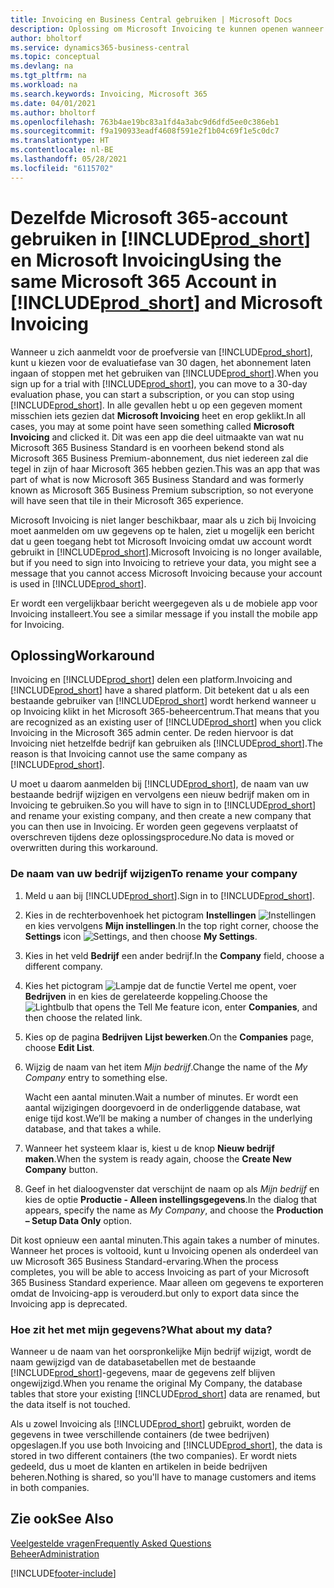 ```yaml
---
title: Invoicing en Business Central gebruiken | Microsoft Docs
description: Oplossing om Microsoft Invoicing te kunnen openen wanneer u zich hebt aangemeld voor Dynamics 365 Business Central.
author: bholtorf
ms.service: dynamics365-business-central
ms.topic: conceptual
ms.devlang: na
ms.tgt_pltfrm: na
ms.workload: na
ms.search.keywords: Invoicing, Microsoft 365
ms.date: 04/01/2021
ms.author: bholtorf
ms.openlocfilehash: 763b4ae19bc83a1fd4a3abc9d6dfd5ee0c386eb1
ms.sourcegitcommit: f9a190933eadf4608f591e2f1b04c69f1e5c0dc7
ms.translationtype: HT
ms.contentlocale: nl-BE
ms.lasthandoff: 05/28/2021
ms.locfileid: "6115702"
---
```

# <a name="using-the-same-microsoft-365-account-in-prod_short-and-microsoft-invoicing"></a><span data-ttu-id="bb1d2-103">Dezelfde Microsoft 365-account gebruiken in [!INCLUDE[prod_short](includes/prod_long.md)] en Microsoft Invoicing</span><span class="sxs-lookup"><span data-stu-id="bb1d2-103">Using the same Microsoft 365 Account in [!INCLUDE[prod_short](includes/prod_long.md)] and Microsoft Invoicing</span></span>
<span data-ttu-id="bb1d2-104">Wanneer u zich aanmeldt voor de proefversie van [!INCLUDE[prod_short](includes/prod_short.md)], kunt u kiezen voor de evaluatiefase van 30 dagen, het abonnement laten ingaan of stoppen met het gebruiken van [!INCLUDE[prod_short](includes/prod_short.md)].</span><span class="sxs-lookup"><span data-stu-id="bb1d2-104">When you sign up for a trial with [!INCLUDE[prod_short](includes/prod_short.md)], you can move to a 30-day evaluation phase, you can start a subscription, or you can stop using [!INCLUDE[prod_short](includes/prod_short.md)].</span></span> <span data-ttu-id="bb1d2-105">In alle gevallen hebt u op een gegeven moment misschien iets gezien dat **Microsoft Invoicing** heet en erop geklikt.</span><span class="sxs-lookup"><span data-stu-id="bb1d2-105">In all cases, you may at some point have seen something called **Microsoft Invoicing** and clicked it.</span></span> <span data-ttu-id="bb1d2-106">Dit was een app die deel uitmaakte van wat nu Microsoft 365 Business Standard is en voorheen bekend stond als Microsoft 365 Business Premium-abonnement, dus niet iedereen zal die tegel in zijn of haar Microsoft 365 hebben gezien.</span><span class="sxs-lookup"><span data-stu-id="bb1d2-106">This was an app that was part of what is now Microsoft 365 Business Standard and was formerly known as Microsoft 365 Business Premium subscription, so not everyone will have seen that tile in their Microsoft 365 experience.</span></span>  

<span data-ttu-id="bb1d2-107">Microsoft Invoicing is niet langer beschikbaar, maar als u zich bij Invoicing moet aanmelden om uw gegevens op te halen, ziet u mogelijk een bericht dat u geen toegang hebt tot Microsoft Invoicing omdat uw account wordt gebruikt in [!INCLUDE[prod_short](includes/prod_short.md)].</span><span class="sxs-lookup"><span data-stu-id="bb1d2-107">Microsoft Invoicing is no longer available, but if you need to sign into Invoicing to retrieve your data, you might see a message that you cannot access Microsoft Invoicing because your account is used in [!INCLUDE[prod_short](includes/prod_short.md)].</span></span>  

<span data-ttu-id="bb1d2-108">Er wordt een vergelijkbaar bericht weergegeven als u de mobiele app voor Invoicing installeert.</span><span class="sxs-lookup"><span data-stu-id="bb1d2-108">You see a similar message if you install the mobile app for Invoicing.</span></span>  

## <a name="workaround"></a><span data-ttu-id="bb1d2-109">Oplossing</span><span class="sxs-lookup"><span data-stu-id="bb1d2-109">Workaround</span></span>
<span data-ttu-id="bb1d2-110">Invoicing en [!INCLUDE[prod_short](includes/prod_short.md)] delen een platform.</span><span class="sxs-lookup"><span data-stu-id="bb1d2-110">Invoicing and [!INCLUDE[prod_short](includes/prod_short.md)] have a shared platform.</span></span> <span data-ttu-id="bb1d2-111">Dit betekent dat u als een bestaande gebruiker van [!INCLUDE[prod_short](includes/prod_short.md)] wordt herkend wanneer u op Invoicing klikt in het Microsoft 365-beheercentrum.</span><span class="sxs-lookup"><span data-stu-id="bb1d2-111">That means that you are recognized as an existing user of [!INCLUDE[prod_short](includes/prod_short.md)] when you click Invoicing in the Microsoft 365 admin center.</span></span> <span data-ttu-id="bb1d2-112">De reden hiervoor is dat Invoicing niet hetzelfde bedrijf kan gebruiken als [!INCLUDE[prod_short](includes/prod_short.md)].</span><span class="sxs-lookup"><span data-stu-id="bb1d2-112">The reason is that Invoicing cannot use the same company as [!INCLUDE[prod_short](includes/prod_short.md)].</span></span>  

<span data-ttu-id="bb1d2-113">U moet u daarom aanmelden bij [!INCLUDE[prod_short](includes/prod_short.md)], de naam van uw bestaande bedrijf wijzigen en vervolgens een nieuw bedrijf maken om in Invoicing te gebruiken.</span><span class="sxs-lookup"><span data-stu-id="bb1d2-113">So you will have to sign in to [!INCLUDE[prod_short](includes/prod_short.md)] and rename your existing company, and then create a new company that you can then use in Invoicing.</span></span> <span data-ttu-id="bb1d2-114">Er worden geen gegevens verplaatst of overschreven tijdens deze oplossingsprocedure.</span><span class="sxs-lookup"><span data-stu-id="bb1d2-114">No data is moved or overwritten during this workaround.</span></span>

### <a name="to-rename-your-company"></a><span data-ttu-id="bb1d2-115">De naam van uw bedrijf wijzigen</span><span class="sxs-lookup"><span data-stu-id="bb1d2-115">To rename your company</span></span>
1. <span data-ttu-id="bb1d2-116">Meld u aan bij [!INCLUDE[prod_short](includes/prod_short.md)].</span><span class="sxs-lookup"><span data-stu-id="bb1d2-116">Sign in to [!INCLUDE[prod_short](includes/prod_short.md)].</span></span>
2. <span data-ttu-id="bb1d2-117">Kies in de rechterbovenhoek het pictogram **Instellingen** ![Instellingen](media/ui-experience/settings_icon_small.png "Pictogram Instellingen voor rolcentrum") en kies vervolgens **Mijn instellingen**.</span><span class="sxs-lookup"><span data-stu-id="bb1d2-117">In the top right corner, choose the **Settings** icon ![Settings](media/ui-experience/settings_icon_small.png "Settings icon for role center"), and then choose **My Settings**.</span></span>
3. <span data-ttu-id="bb1d2-118">Kies in het veld **Bedrijf** een ander bedrijf.</span><span class="sxs-lookup"><span data-stu-id="bb1d2-118">In the **Company** field, choose a different company.</span></span>
4. <span data-ttu-id="bb1d2-119">Kies het pictogram ![Lampje dat de functie Vertel me opent](media/ui-search/search_small.png "Vertel me wat u wilt doen"), voer **Bedrijven** in en kies de gerelateerde koppeling.</span><span class="sxs-lookup"><span data-stu-id="bb1d2-119">Choose the ![Lightbulb that opens the Tell Me feature](media/ui-search/search_small.png "Tell me what you want to do") icon, enter **Companies**, and then choose the related link.</span></span>  
5. <span data-ttu-id="bb1d2-120">Kies op de pagina **Bedrijven** **Lijst bewerken**.</span><span class="sxs-lookup"><span data-stu-id="bb1d2-120">On the **Companies** page, choose **Edit List**.</span></span>  
6. <span data-ttu-id="bb1d2-121">Wijzig de naam van het item *Mijn bedrijf*.</span><span class="sxs-lookup"><span data-stu-id="bb1d2-121">Change the name of the *My Company* entry to something else.</span></span>  

    <span data-ttu-id="bb1d2-122">Wacht een aantal minuten.</span><span class="sxs-lookup"><span data-stu-id="bb1d2-122">Wait a number of minutes.</span></span> <span data-ttu-id="bb1d2-123">Er wordt een aantal wijzigingen doorgevoerd in de onderliggende database, wat enige tijd kost.</span><span class="sxs-lookup"><span data-stu-id="bb1d2-123">We’ll be making a number of changes in the underlying database, and that takes a while.</span></span>
7.  <span data-ttu-id="bb1d2-124">Wanneer het systeem klaar is, kiest u de knop **Nieuw bedrijf maken**.</span><span class="sxs-lookup"><span data-stu-id="bb1d2-124">When the system is ready again, choose the **Create New Company** button.</span></span>  
8.  <span data-ttu-id="bb1d2-125">Geef in het dialoogvenster dat verschijnt de naam op als *Mijn bedrijf* en kies de optie **Productie - Alleen instellingsgegevens**.</span><span class="sxs-lookup"><span data-stu-id="bb1d2-125">In the dialog that appears, specify the name as *My Company*, and choose the **Production – Setup Data Only** option.</span></span>  

<span data-ttu-id="bb1d2-126">Dit kost opnieuw een aantal minuten.</span><span class="sxs-lookup"><span data-stu-id="bb1d2-126">This again takes a number of minutes.</span></span> <span data-ttu-id="bb1d2-127">Wanneer het proces is voltooid, kunt u Invoicing openen als onderdeel van uw Microsoft 365 Business Standard-ervaring.</span><span class="sxs-lookup"><span data-stu-id="bb1d2-127">When the process completes, you will be able to access Invoicing as part of your Microsoft 365 Business Standard experience.</span></span> <span data-ttu-id="bb1d2-128">Maar alleen om gegevens te exporteren omdat de Invoicing-app is verouderd.</span><span class="sxs-lookup"><span data-stu-id="bb1d2-128">but only to export data since the Invoicing app is deprecated.</span></span>  

### <a name="what-about-my-data"></a><span data-ttu-id="bb1d2-129">Hoe zit het met mijn gegevens?</span><span class="sxs-lookup"><span data-stu-id="bb1d2-129">What about my data?</span></span>
<span data-ttu-id="bb1d2-130">Wanneer u de naam van het oorspronkelijke Mijn bedrijf wijzigt, wordt de naam gewijzigd van de databasetabellen met de bestaande [!INCLUDE[prod_short](includes/prod_short.md)]-gegevens, maar de gegevens zelf blijven ongewijzigd.</span><span class="sxs-lookup"><span data-stu-id="bb1d2-130">When you rename the original My Company, the database tables that store your existing [!INCLUDE[prod_short](includes/prod_short.md)] data are renamed, but the data itself is not touched.</span></span>  

<span data-ttu-id="bb1d2-131">Als u zowel Invoicing als [!INCLUDE[prod_short](includes/prod_short.md)] gebruikt, worden de gegevens in twee verschillende containers (de twee bedrijven) opgeslagen.</span><span class="sxs-lookup"><span data-stu-id="bb1d2-131">If you use both Invoicing and [!INCLUDE[prod_short](includes/prod_short.md)], the data is stored in two different containers (the two companies).</span></span> <span data-ttu-id="bb1d2-132">Er wordt niets gedeeld, dus u moet de klanten en artikelen in beide bedrijven beheren.</span><span class="sxs-lookup"><span data-stu-id="bb1d2-132">Nothing is shared, so you'll have to manage customers and items in both companies.</span></span>  

## <a name="see-also"></a><span data-ttu-id="bb1d2-133">Zie ook</span><span class="sxs-lookup"><span data-stu-id="bb1d2-133">See Also</span></span>
[<span data-ttu-id="bb1d2-134">Veelgestelde vragen</span><span class="sxs-lookup"><span data-stu-id="bb1d2-134">Frequently Asked Questions</span></span>](across-faq.yml)  
[<span data-ttu-id="bb1d2-135">Beheer</span><span class="sxs-lookup"><span data-stu-id="bb1d2-135">Administration</span></span>](admin-setup-and-administration.md)  


[!INCLUDE[footer-include](includes/footer-banner.md)]